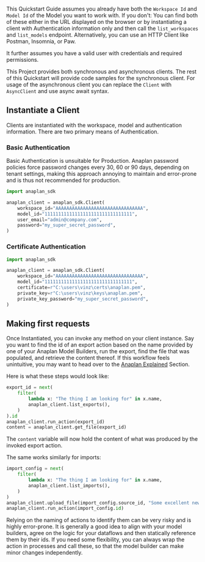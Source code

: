 This Quickstart Guide assumes you already have both the `Workspace Id` and `Model Id` of the Model you want to work
with. If you don't: You can find both of these either in the URL displayed on the browser or by instantiating a client
with Authentication information only and then call the `list_workspaces` and `list_models` endpoint. Alternatively, you
can use an HTTP Client like Postman, Insomnia, or Paw.

It further assumes you have a valid user with credentials and required permissions.

This Project provides both synchronous and asynchronous clients. The rest of this Quickstart will provide code samples
for the synchronous client. For usage of the asynchronous client you can replace the `Client` with `AsyncClient` and use
async await syntax.

## Instantiate a Client

Clients are instantiated with the workspace, model and authentication information. There are two primary means of
Authentication.

### Basic Authentication

Basic Authentication is unsuitable for Production. Anaplan password policies force password changes every 30, 60 or 90
days, depending on tenant settings, making this approach annoying to maintain and error-prone and is thus not
recommended for production.

```python
import anaplan_sdk

anaplan_client = anaplan_sdk.Client(
    workspace_id="AAAAAAAAAAAAAAAAAAAAAAAAAAAAAAAA",
    model_id="11111111111111111111111111111111",
    user_email="admin@company.com",
    password="my_super_secret_password",
)
```

### Certificate Authentication

```python
import anaplan_sdk

anaplan_client = anaplan_sdk.Client(
    workspace_id="AAAAAAAAAAAAAAAAAAAAAAAAAAAAAAAA",
    model_id="11111111111111111111111111111111",
    certificate=r"C:\users\vinz\certs\anaplan.pem",
    private_key=r"C:\users\vinz\keys\anaplan.pem",
    private_key_password="my_super_secret_password",
)
```

## Making first requests

Once Instantiated, you can invoke any method on your client instance. Say you want to find the id of an export action
based on the name provided by one of your Anaplan Model Builders, run the export, find the file that was populated, and
retrieve the content thereof. If this workflow feels unintuitive, you may want to head over to
the [Anaplan Explained](anaplan_explained.md) Section.

Here is what these steps would look like:

```python
export_id = next(
    filter(
        lambda x: "The thing I am looking for" in x.name,
        anaplan_client.list_exports(),
    )
).id
anaplan_client.run_action(export_id)
content = anaplan_client.get_file(export_id)
```

The `content` variable will now hold the content of what was produced by the invoked export action.

The same works similarly for imports:

```python
import_config = next(
    filter(
        lambda x: "The thing I am looking for" in x.name,
        anaplan_client.list_imports(),
    )
)
anaplan_client.upload_file(import_config.source_id, "Some excellent new data!")
anaplan_client.run_action(import_config.id)
```

Relying on the naming of actions to identify them can be very risky and is highly error-prone. It is generally a good
idea to align with your model builders, agree on the logic for your dataflows and then statically reference them by
their ids. If you need some flexibility, you can always wrap the action in processes and call these, so that the model
builder can make minor changes independently.
